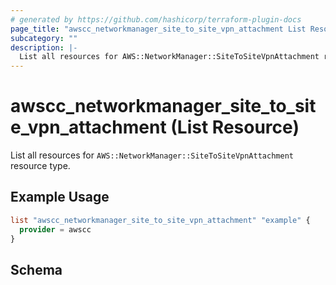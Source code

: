 ```yaml
---
# generated by https://github.com/hashicorp/terraform-plugin-docs
page_title: "awscc_networkmanager_site_to_site_vpn_attachment List Resource - terraform-provider-awscc"
subcategory: ""
description: |-
  List all resources for AWS::NetworkManager::SiteToSiteVpnAttachment resource type.
---
```


# awscc_networkmanager_site_to_site_vpn_attachment (List Resource)

List all resources for `AWS::NetworkManager::SiteToSiteVpnAttachment` resource type.

## Example Usage

```terraform
list "awscc_networkmanager_site_to_site_vpn_attachment" "example" {
  provider = awscc
}
```

<!-- schema generated by tfplugindocs -->
## Schema
